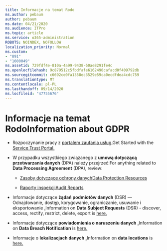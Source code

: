 ```yaml
---
title: Informacje na temat Rodo
ms.author: pebaum
author: pebaum
ms.date: 04/21/2020
ms.audience: ITPro
ms.topic: article
ms.service: o365-administration
ROBOTS: NOINDEX, NOFOLLOW
localization_priority: Normal
ms.custom:
- "891"
- "1600049"
ms.assetid: 729fdf4e-810a-4a99-9438-60ae8291fe4c
ms.openlocfilehash: 9c879512c5fbdfafe6162490cafacd0f409792db
ms.sourcegitcommit: c6692ce0fa1358ec3529e59ca0ecdfdea4cdc759
ms.translationtype: MT
ms.contentlocale: pl-PL
ms.lasthandoff: 09/14/2020
ms.locfileid: "47755676"
---
```

# <a name="information-about-gdpr"></a><span data-ttu-id="61bf1-102">Informacje na temat Rodo</span><span class="sxs-lookup"><span data-stu-id="61bf1-102">Information about GDPR</span></span>

- <span data-ttu-id="61bf1-103">Rozpoczynanie pracy z [portalem zaufania usług.](https://servicetrust.microsoft.com/ViewPage/GDPRGetStarted)</span><span class="sxs-lookup"><span data-stu-id="61bf1-103">Get Started with the [Service Trust Portal.](https://servicetrust.microsoft.com/ViewPage/GDPRGetStarted)</span></span>

- <span data-ttu-id="61bf1-104">W przypadku wszystkiego związanego z **umową dotyczącą przetwarzania danych** (DPA) należy przejrzeć:</span><span class="sxs-lookup"><span data-stu-id="61bf1-104">For anything related to **Data Processing Agreement** (DPA), review:</span></span>

  - [<span data-ttu-id="61bf1-105">Zasoby dotyczące ochrony danych</span><span class="sxs-lookup"><span data-stu-id="61bf1-105">Data Protection Resources</span></span>](https://servicetrust.microsoft.com/ViewPage/TrustDocuments)

  - [<span data-ttu-id="61bf1-106">Raporty inspekcji</span><span class="sxs-lookup"><span data-stu-id="61bf1-106">Audit Reports</span></span>](https://servicetrust.microsoft.com/ViewPage/MSComplianceGuide)

- <span data-ttu-id="61bf1-107">Informacje dotyczące **żądań podmiotów danych** (DSR) — Odnajdowanie, dostęp, korygowanie, ograniczanie, usuwanie i eksportowanie [.](https://docs.microsoft.com/microsoft-365/compliance/gdpr-dsr-office365)</span><span class="sxs-lookup"><span data-stu-id="61bf1-107">Information on **Data Subject Requests** (DSR) - discover, access, rectify, restrict, delete, export is [here.](https://docs.microsoft.com/microsoft-365/compliance/gdpr-dsr-office365)</span></span>

- <span data-ttu-id="61bf1-108">Informacje dotyczące **powiadomienia o naruszeniu danych** [.](https://servicetrust.microsoft.com/ViewPage/GDPRBreach)</span><span class="sxs-lookup"><span data-stu-id="61bf1-108">Information on **Data Breach Notification** is [here.](https://servicetrust.microsoft.com/ViewPage/GDPRBreach)</span></span>

- <span data-ttu-id="61bf1-109">Informacje o **lokalizacjach danych** [.](https://products.office.com/where-is-your-data-located?ms.officeurl=datamaps&amp;geo=All#All)</span><span class="sxs-lookup"><span data-stu-id="61bf1-109">Information on **data locations** is [here.](https://products.office.com/where-is-your-data-located?ms.officeurl=datamaps&amp;geo=All#All)</span></span>
